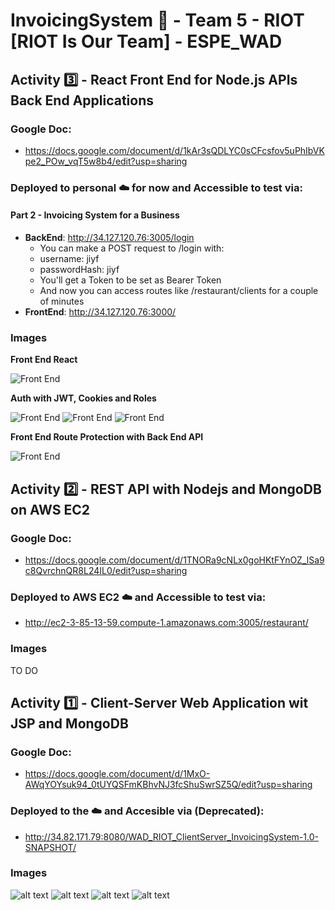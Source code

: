 # InvoicingSystem 🧾 - Team 5 - RIOT [RIOT Is Our Team] - ESPE_WAD

## Activity 3️⃣ - React Front End for Node.js APIs Back End Applications

### Google Doc:
- https://docs.google.com/document/d/1kAr3sQDLYC0sCFcsfov5uPhIbVKpe2_POw_vqT5w8b4/edit?usp=sharing

### Deployed to personal ☁️ for now and Accessible to test via:
#### Part 2 - Invoicing System for a Business
- **BackEnd**: http://34.127.120.76:3005/login 
  - You can make a POST request to /login with:
  - username: jiyf
  - passwordHash: jiyf
  - You'll get a Token to be set as Bearer Token
  - And now you can access routes like /restaurant/clients for a couple of minutes
- **FrontEnd**: http://34.127.120.76:3000/


### Images
**Front End React**

![Front End](https://i.imgur.com/zEGx32C.png)

**Auth with JWT, Cookies and Roles**

![Front End](https://i.imgur.com/xUrcuVT.png)
![Front End](https://i.imgur.com/r49pcM7.png)
![Front End](https://i.imgur.com/ttSIQ9d.png)

**Front End Route Protection with Back End API**

![Front End](https://i.imgur.com/fxd4CQC.png)


## Activity 2️⃣ - REST API with Nodejs and MongoDB on AWS EC2

### Google Doc:
- https://docs.google.com/document/d/1TNORa9cNLx0goHKtFYnOZ_lSa9c8QvrchnQR8L24IL0/edit?usp=sharing

### Deployed to AWS EC2 ☁️ and Accessible to test via:
- http://ec2-3-85-13-59.compute-1.amazonaws.com:3005/restaurant/

### Images

TO DO


## Activity 1️⃣ - Client-Server Web Application wit JSP and MongoDB

### Google Doc:
- https://docs.google.com/document/d/1MxO-AWqYOYsuk94_0tUYQSFmKBhvNJ3fcShuSwrSZ5Q/edit?usp=sharing

### Deployed to the ☁️ and Accesible via (Deprecated):
- http://34.82.171.79:8080/WAD_RIOT_ClientServer_InvoicingSystem-1.0-SNAPSHOT/

### Images
![alt text](https://i.imgur.com/yguVB03.png)
![alt text](https://i.imgur.com/hIpI8Cq.png)
![alt text](https://i.imgur.com/xWCxmUs.png)
![alt text](https://i.imgur.com/DIEtTM8.png)



